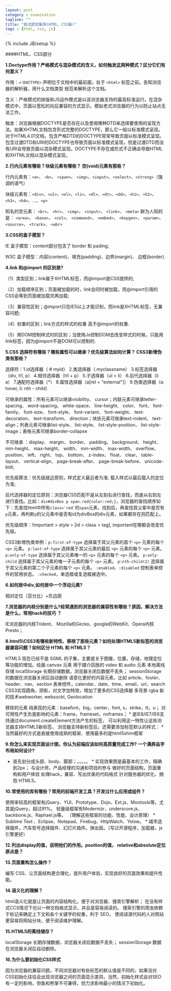 ```yaml
---
layout: post
category : examination
tagline: ""
title: "面试题目集锦(HTML、CSS篇)"
tags : [html, css, js]
---
```

{% include JB/setup %}

####HTML、CSS部分

**1.Doctype作用？严格模式与混杂模式的含义，如何触发这两种模式？区分它们有何意义？**

作用：`<!DOCTYPE>` 声明位于文档中的最前面，处于 `<html>` 标签之前。告知浏览器的解析器，用什么文档类型 规范来解析这个文档。

含义：严格模式的排版和JS运作模式是以该浏览器支持的最高标准运行。在混杂模式中，页面以宽松的向后兼容的方式显示。模拟老式浏览器的行为以防止站点无法工作。

触发：浏览器根据DOCTYPE是否存在以及使用哪种DTD来选择要使用的呈现方法。如果XHTML文档包含形式完整的DOCTYPE，那么它一般以标准模式呈现。对于HTML4.01文档，包含严格DTD的DOCTYPE常常导致页面以标准模式呈现。包含过渡DTD和URI的DOCTYPE也导致页面以标准模式呈现，但是过渡DTD而没有URI会导致页面以混杂模式呈现。DOCTYPE不存在或形式不正确会导致HTML和XHTML文档以混杂模式呈现。

**2.行内元素有哪些？块级元素有哪些？ 空(void)元素有那些？**

行内元素有：`<a>`、 `<b>`、 `<span>`、 `<img>`、`<input>`、`<select>`、`<strong>`（强调的语气） 

块级元素有：`<div>`、`<ul>`、`<ol>`、`<li>`、`<dl>`、`<dt>`、`<dd>`、`<h1>`、`<h2>`、`<h3>`、`<h4>`、…、`<p>`

知名的空元素： `<br>`、 `<hr>`、 `<img>`、 `<input>`、 `<link>`、 `<meta>` 鲜为人知的是： `<area>`、 `<base>`、 `<col>`、 `<command>`、 `<embed>`、 `<keygen>`、 `<param>`、 `<source>`、 `<track>`、 `<wbr>` 

**3.CSS的盒子模型？**

IE 盒子模型：content部分包含了 border 和 pading;

W3C 盒子模型：内容(content)、填充(padding)、边界(margin)、 边框(border).

**4.link 和@import 的区别是?**

（1）类型区别；link属于XHTML标签，而@import是CSS提供的; 

（2）加载顺序区别；页面被加载的时，link会同时被加载，而@import引用的CSS会等到页面被加载完再加载; 

（3）兼容性区别；@import只在IE5以上才能识别，而link是XHTML标签，无兼容问题; 

（4）权重的区别；link方式的样式的权重 高于@import的权重.

（5）用DOM控制样式时的区别；当使用Js控制DOM去改变样式的时候，只能用link标签，因为@import不是DOM可以控制的.

**5.CSS 选择符有哪些？哪些属性可以继承？优先级算法如何计算？ CSS3新增伪类有那些？**

选择符：1.id选择器（ # myid） 2.类选择器（.myclassname） 3.标签选择器（div, h1, p） 4.相邻选择器（h1 + p） 5.子选择器（ul > li） 6.后代选择器（li a） 7.通配符选择器（*） 8.属性选择器（a[rel = "external"]） 9.伪类选择器（a: hover, li: nth - child）

可继承的属性：所有元素可以继承visibility、 cursor；内联元素可继承letter-spacing、 word-spacing、 white-space、 line-height、 color、 font、 font-family、 font-size、 font-style、 font-variant、 font-weight、 text-decoration、 text-transform、 direction；块状元素可继承text-indent、 text-align；列表元素可继承list-style、 list-style、 list-style-position、 list-style-image；表格元素可继承border-collapse

不可继承 ：display、 margin、 border、 padding、 background、 height、 min-height、 max-height、 width、 min-width、 max-width、 overflow、 position、 left、 right、 top、 bottom、 z-index、 float、 clear、 table-layout、 vertical-align、 page-break-after、 page-break-before、 unicode-bidi;

优先级算法：优先级就近原则，样式定义最近者为准; 载入样式以最后载入的定位为准; 

后代选择器的定位原则：浏览器CSS匹配不是从左到右进行查找，而是从右到左进行查找。比如：`div#divBox p span.red{color:red;}`，浏览器的查找顺序如下：先查找html中所有`class='red'`的`span`元素，找到后，再查找其父辈中是否有`p`元素，再判断`p`的父元素中是否有id为divBox的div元素，如果都存在则匹配上。

优先级顺序：!important > style > [id > class > tag], important在哪都会改变优先级。

CSS3新增伪类举例：`p:first-of-type` 选择属于其父元素的首个 `<p>` 元素的每个 `<p>` 元素。 `p:last-of-type` 选择属于其父元素的最后 `<p>` 元素的每个 `<p>` 元素。 `p:only-of-type` 选择属于其父元素唯一的 `<p>` 元素的每个 `<p>` 元素。 `p:only-child` 选择属于其父元素的唯一子元素的每个 `<p>` 元素。 `p:nth-child(2)` 选择属于其父元素的第二个子元素的每个 `<p>` 元素。 `:enabled`、`:disabled` 控制表单控件的禁用状态。 `:checked`，单选框或复选框被选中。 

**6.如何居中div,如何居中一个浮动元素?**

相对定位（百分比）+负边距

**7.浏览器的内核分别是什么?经常遇到的浏览器的兼容性有哪些？原因，解决方法是什么，常用hack的技巧 ？**

IE浏览器的内核Trident、 Mozilla的Gecko、google的WebKit、Opera内核Presto；

**8.html5\CSS3有哪些新特性、移除了那些元素？如何处理HTML5新标签的浏览器兼容问题？如何区分 HTML 和 HTML5？**

HTML5 现在已经不是 SGML 的子集，主要是关于图像，位置，存储，地理定位等功能的增加。绘画 canvas 元素 用于媒介回放的 video 和 audio 元素 本地离线存储 localStorage 长期存储数据，浏览器关闭后数据不丢失； sessionStorage 的数据在浏览器关闭后自动删除 语意化更好的内容元素，比如 article、footer、header、nav、section 表单控件，calendar、date、time、email、url、search CSS3实现圆角，阴影，对文字加特效，增加了更多的CSS选择器 多背景 rgba 新的技术webworker, websockt, Geolocation 


移除的元素
纯表现的元素：basefont，big，center，font, s，strike，tt，u； 对可用性产生负面影响的元素：frame，frameset，noframes； * 是IE8/IE7/IE6支持通过document.createElement方法产生的标签， 可以利用这一特性让这些浏览器支持HTML5新标签， 浏览器支持新标签后，还需要添加标签默认的样式： * 当然最好的方式是直接使用成熟的框架、使用最多的是html5shim框架 <!--[if lt IE 9]> <script> src="http://html5shim.googlecode.com/svn/trunk/html5.js"</script> <![endif]--> 


**9.你怎么来实现页面设计图，你认为前端应该如何高质量完成工作? 一个满屏品字布局如何设计?**

* 首先划分成头部、body、脚部；。。。。。 * 实现效果图是最基本的工作，精确到2px； 与设计师，产品经理的沟通和项目的参与 做好的页面结构，页面重构和用户体验 处理hack，兼容、写出优美的代码格式 针对服务器的优化、拥抱 HTML5。

**10.常使用的库有哪些？常用的前端开发工具？开发过什么应用或组件？**

使用率较高的框架有jQuery、YUI、Prototype、Dojo、Ext.js、Mootools等。尤其是jQuery，超过91%。 轻量级框架有Modernizr、underscore.js、backbone.js、Raphael.js等。 （理解这些框架的功能、性能、设计原理） * Sublime Text 、Eclipse、Notepad、Firebug、HttpWatch、Yslow。 * 城市选择插件，汽车型号选择插件、幻灯片插件。弹出层。（写过开源程序，加载器，js引擎更好） 

**12.列出display的值，说明他们的作用。position的值， relative和absolute定位原点是？**

**13.页面重构怎么操作？**

编写 CSS、让页面结构更合理化，提升用户体验，实现良好的页面效果和提升性能。

**14.语义化的理解？**

html语义化就是让页面的内容结构化，便于对浏览器、搜索引擎解析； 在没有样式CCS情况下也以一种文档格式显示，并且是容易阅读的。 搜索引擎的爬虫依赖于标记来确定上下文和各个关键字的权重，利于 SEO。 使阅读源代码的人对网站更容易将网站分块，便于阅读维护理解。

**15.HTML5的离线储存？**

localStorage 长期存储数据，浏览器关闭后数据不丢失； sessionStorage 数据在浏览器关闭后自动删除。

**16.为什么要初始化CSS样式**

因为浏览器的兼容问题，不同浏览器对有些标签的默认值是不同的，如果没对CSS初始化往往会出现浏览器之间的页面显示差异。当然，初始化样式会对SEO有一定的影响，但鱼和熊掌不可兼得，但力求影响最小的情况下初始化。


